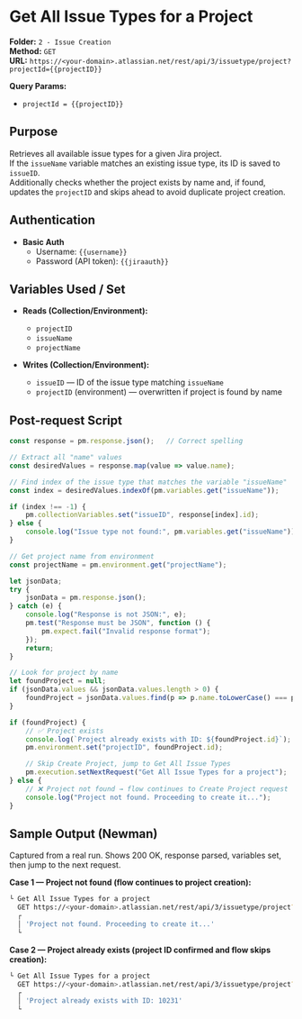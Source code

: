 # Get All Issue Types for a Project

**Folder:** `2 - Issue Creation`  
**Method:** `GET`  
**URL:** `https://<your-domain>.atlassian.net/rest/api/3/issuetype/project?projectId={{projectID}}`

**Query Params:**
- `projectId = {{projectID}}`

## Purpose
Retrieves all available issue types for a given Jira project.  
If the `issueName` variable matches an existing issue type, its ID is saved to `issueID`.  
Additionally checks whether the project exists by name and, if found, updates the `projectID` and skips ahead to avoid duplicate project creation.

## Authentication
- **Basic Auth**
  - Username: `{{username}}`
  - Password (API token): `{{jiraauth}}`

## Variables Used / Set
- **Reads (Collection/Environment):**
  - `projectID`
  - `issueName`
  - `projectName`

- **Writes (Collection/Environment):**
  - `issueID` — ID of the issue type matching `issueName`
  - `projectID` (environment) — overwritten if project is found by name

## Post-request Script
```javascript
const response = pm.response.json();   // Correct spelling

// Extract all "name" values
const desiredValues = response.map(value => value.name);

// Find index of the issue type that matches the variable "issueName"
const index = desiredValues.indexOf(pm.variables.get("issueName"));

if (index !== -1) {
    pm.collectionVariables.set("issueID", response[index].id);
} else {
    console.log("Issue type not found:", pm.variables.get("issueName"));
}

// Get project name from environment
const projectName = pm.environment.get("projectName");

let jsonData;
try {
    jsonData = pm.response.json();
} catch (e) {
    console.log("Response is not JSON:", e);
    pm.test("Response must be JSON", function () {
        pm.expect.fail("Invalid response format");
    });
    return;
}

// Look for project by name
let foundProject = null;
if (jsonData.values && jsonData.values.length > 0) {
    foundProject = jsonData.values.find(p => p.name.toLowerCase() === projectName.toLowerCase());
}

if (foundProject) {
    // ✅ Project exists
    console.log(`Project already exists with ID: ${foundProject.id}`);
    pm.environment.set("projectID", foundProject.id);

    // Skip Create Project, jump to Get All Issue Types
    pm.execution.setNextRequest("Get All Issue Types for a project");
} else {
    // ❌ Project not found → flow continues to Create Project request
    console.log("Project not found. Proceeding to create it...");
}
```

## Sample Output (Newman)
Captured from a real run. Shows 200 OK, response parsed, variables set, then jump to the next request.

**Case 1 — Project not found (flow continues to project creation):**

```bash
└ Get All Issue Types for a project
  GET https://<your-domain>.atlassian.net/rest/api/3/issuetype/project?projectId=10231 [200 OK, 3.75kB, 206ms]
  ┌
  │ 'Project not found. Proceeding to create it...'
  └

```

**Case 2 — Project already exists (project ID confirmed and flow skips creation):**

```bash
└ Get All Issue Types for a project
  GET https://<your-domain>.atlassian.net/rest/api/3/issuetype/project?projectId=10231 [200 OK, 3.75kB, 147ms]
  ┌
  │ 'Project already exists with ID: 10231'
  └

````